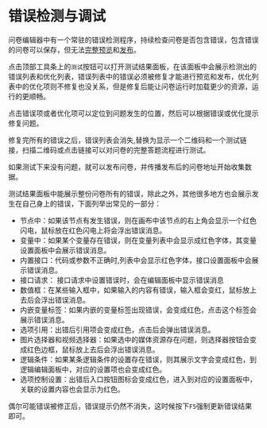 # 错误检测与调试

问卷编辑器中有一个常驻的错误检测程序，持续检查问卷是否包含错误，包含错误的问卷可以保存，但无法[完整预览](../preview/full.md)和[发布](./quick-publish.md)。


点击顶部工具条上的`测试`按钮可以打开测试结果面板，在该面板中会展示检测出的错误列表和优化列表，错误列表中的错误必须被修复才能进行预览和发布，优化列表中的优化项则不修复也没关系，但是修复后能让问卷运行时加载更少的资源，运行的更顺畅。

点击错误项或者优化项可以定位到问题发生的位置，然后可以根据错误或优化提示修复问题。

修复完所有的错误之后，错误列表会消失,替换为显示一个二维码和一个测试链接，扫描二维码或点击链接可以对问卷的完整答题流程进行测试。

如果测试下来没有问题，就可以发布问卷，并传播发布后的问卷地址开始收集数据。

测试结果面板中能展示整份问卷所有的错误，除此之外，其他很多地方也会展示发生在自己身上的错误，下面列举出常见的一部分：
+ 节点中：如果该节点有发生错误，则在画布中该节点的右上角会显示一个红色闪电，鼠标放在红色闪电上将会浮出错误消息。
+ 变量中：如果某个变量存在错误，则在变量列表中会显示成红色字体，其变量设置面板中会展示错误消息。
+ 内置接口：代码或参数不正确时,列表中会显示红色字体，接口设置面板中会展示错误消息。
+ 接口请求： 接口请求中设置错误时，会在编辑面板中显示错误消息
+ 数值框：在某些输入框中，如果输入的内容有错误，输入框会变红，鼠标放上去后会浮出错误消息。
+ 内嵌变量标签：如果内嵌的变量标签出现错误，会变成红色，点击这个标签会展示错误消息。
+ 选项引用：出错后引用项会变成红色，点击后会弹出错误消息。
+ 图片选择器和视频选择器：如果选中的媒体资源存在问题，则选择器按钮会变成红色边框，鼠标放上去后会浮出错误消息。
+ 逻辑条件：如果某条逻辑条件的设置存在错误，则其展示文字会变成红色，到逻辑编辑面板中，对应的设置项也会变成红色。
+ 选项控制设置：出错后入口按钮图标会变成红色，进入到对应的设置面板中，关联的设置内容也会显示为红色。

偶尔可能错误被修正后，错误提示仍然不消失，这时候按下`F5`强制更新错误结果即可。
